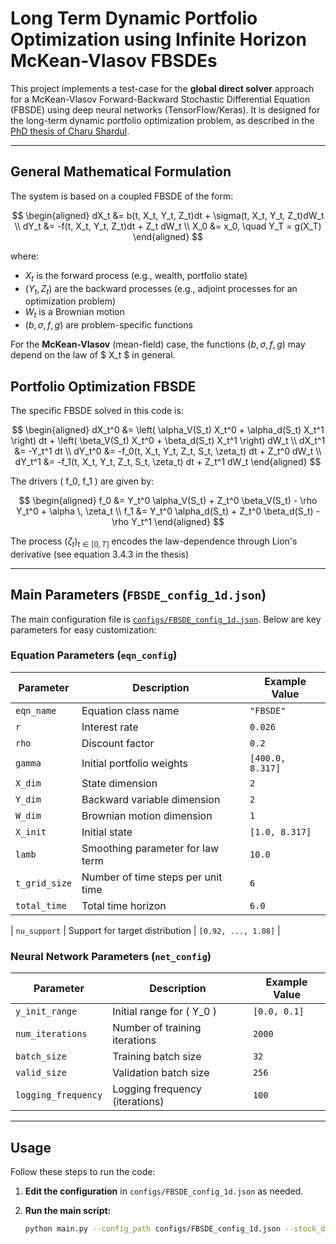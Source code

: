# Long Term Dynamic Portfolio Optimization using Infinite Horizon McKean-Vlasov FBSDEs

This project implements a test-case for the **global direct solver** approach for a McKean-Vlasov Forward-Backward Stochastic Differential Equation (FBSDE) using deep neural networks (TensorFlow/Keras). It is designed for the long-term dynamic portfolio optimization problem, as described in the [PhD thesis of Charu Shardul](https://theses.hal.science/tel-04627360v1).

---

## General Mathematical Formulation

The system is based on a coupled FBSDE of the form:

$$
\begin{aligned}
dX_t &= b(t, X_t, Y_t, Z_t)dt + \sigma(t, X_t, Y_t, Z_t)dW_t \\
dY_t &= -f(t, X_t, Y_t, Z_t)dt + Z_t dW_t \\
X_0 &= x_0, \quad Y_T = g(X_T)
\end{aligned}
$$

where:
- $X_t$ is the forward process (e.g., wealth, portfolio state)
- $(Y_t, Z_t)$ are the backward processes (e.g., adjoint processes for an optimization problem)
- $W_t$ is a Brownian motion
- $(b, \sigma, f, g)$ are problem-specific functions

For the **McKean-Vlasov** (mean-field) case, the functions $(b, \sigma, f, g)$ may depend on the law of $ X_t $ in general.

## Portfolio Optimization FBSDE

The specific FBSDE solved in this code is:

$$
\begin{aligned}
dX_t^0 &= \left( \alpha_V(S_t) X_t^0 + \alpha_d(S_t) X_t^1 \right) dt + \left( \beta_V(S_t) X_t^0 + \beta_d(S_t) X_t^1 \right) dW_t \\
dX_t^1 &= -Y_t^1 dt \\
dY_t^0 &= -f_0(t, X_t, Y_t, Z_t, S_t, \zeta_t) dt + Z_t^0 dW_t \\
dY_t^1 &= -f_1(t, X_t, Y_t, Z_t, S_t, \zeta_t) dt + Z_t^1 dW_t
\end{aligned}
$$

The drivers \( f_0, f_1 \) are given by:

$$
\begin{aligned}
f_0 &= Y_t^0 \alpha_V(S_t) + Z_t^0 \beta_V(S_t) - \rho Y_t^0 + \alpha \, \zeta_t \\
f_1 &= Y_t^0 \alpha_d(S_t) + Z_t^0 \beta_d(S_t) - \rho Y_t^1
\end{aligned}
$$

The process $(\zeta_t)_{t\in [0, T]}$ encodes the law-dependence through Lion's derivative (see equation 3.4.3 in the thesis)


---

## Main Parameters (`FBSDE_config_1d.json`)

The main configuration file is [`configs/FBSDE_config_1d.json`](configs/FBSDE_config_1d.json). Below are key parameters for easy customization:

### Equation Parameters (`eqn_config`)
| Parameter         | Description                                      | Example Value         |
|-------------------|--------------------------------------------------|----------------------|
| `eqn_name`        | Equation class name                              | `"FBSDE"`            |
| `r`               | Interest rate                                    | `0.026`              |
| `rho`             | Discount factor                                  | `0.2`                |
| `gamma`           | Initial portfolio weights                         | `[400.0, 8.317]`     |
| `X_dim`           | State dimension                                  | `2`                  |
| `Y_dim`           | Backward variable dimension                      | `2`                  |
| `W_dim`           | Brownian motion dimension                        | `1`                  |
| `X_init`          | Initial state                                    | `[1.0, 8.317]`       |
| `lamb`            | Smoothing parameter for law term                 | `10.0`               |
| `t_grid_size`     | Number of time steps per unit time               | `6`                  |
| `total_time`      | Total time horizon                               | `6.0`                |

| `nu_support`      | Support for target distribution   | `[0.92, ..., 1.08]`  |

### Neural Network Parameters (`net_config`)
| Parameter         | Description                                      | Example Value         |
|-------------------|--------------------------------------------------|----------------------|
| `y_init_range`    | Initial range for \( Y_0 \)                      | `[0.0, 0.1]`         |
| `num_iterations`  | Number of training iterations                    | `2000`               |
| `batch_size`      | Training batch size                              | `32`                 |
| `valid_size`      | Validation batch size                            | `256`                |
| `logging_frequency`| Logging frequency (iterations)                  | `100`                |

---

## Usage

Follow these steps to run the code:

1. **Edit the configuration** in `configs/FBSDE_config_1d.json` as needed.
2. **Run the main script:**

   ```bash
   python main.py --config_path configs/FBSDE_config_1d.json --stock_data Data_files/b_and_sig.json --exp_name my_experiment

